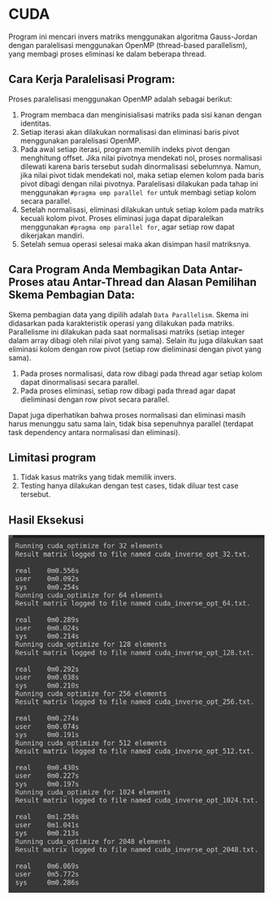 # CUDA

Program ini mencari invers matriks menggunakan algoritma Gauss-Jordan dengan paralelisasi menggunakan OpenMP (thread-based parallelism), yang membagi proses eliminasi ke dalam beberapa thread.

## Cara Kerja Paralelisasi Program:
Proses paralelisasi menggunakan OpenMP adalah sebagai berikut:

1. Program membaca dan menginisialisasi matriks pada sisi kanan dengan identitas.
2. Setiap iterasi akan dilakukan normalisasi dan eliminasi baris pivot menggunakan paralelisasi OpenMP.
3. Pada awal setiap iterasi, program memilih indeks pivot dengan menghitung offset. Jika nilai pivotnya mendekati nol, proses normalisasi dilewati karena baris tersebut sudah dinormalisasi sebelumnya. Namun, jika nilai pivot tidak mendekati nol, maka setiap elemen kolom pada baris pivot dibagi dengan nilai pivotnya. Paralelisasi dilakukan pada tahap ini menggunakan `#pragma omp parallel for` untuk membagi setiap kolom secara parallel.
4. Setelah normalisasi, eliminasi dilakukan untuk setiap kolom pada matriks kecuali kolom pivot. Proses eliminasi juga dapat diparalelkan menggunakan `#pragma omp parallel for`, agar setiap row dapat dikerjakan mandiri.
5. Setelah semua operasi selesai maka akan disimpan hasil matriksnya.

## Cara Program Anda Membagikan Data Antar-Proses atau Antar-Thread dan Alasan Pemilihan Skema Pembagian Data:

Skema pembagian data yang dipilih adalah `Data Parallelism`. Skema ini didasarkan pada karakteristik operasi yang dilakukan pada matriks. Parallelisme ini dilakukan pada saat normalisasi matriks (setiap integer dalam array dibagi oleh nilai pivot yang sama). Selain itu juga dilakukan saat eliminasi kolom dengan row pivot (setiap row dieliminasi dengan pivot yang sama).

1. Pada proses normalisasi, data row dibagi pada thread agar setiap kolom dapat dinormalisasi secara parallel.
2. Pada proses eliminasi, setiap row dibagi pada thread agar dapat dieliminasi dengan row pivot secara parallel.

Dapat juga diperhatikan bahwa proses normalisasi dan eliminasi masih harus menunggu satu sama lain, tidak bisa sepenuhnya parallel (terdapat task dependency antara normalisasi dan eliminasi). 

## Limitasi program
1. Tidak kasus matriks yang tidak memilik invers.
2. Testing hanya dilakukan dengan test cases, tidak diluar test case tersebut.

## Hasil Eksekusi
![alt text](image.png)
